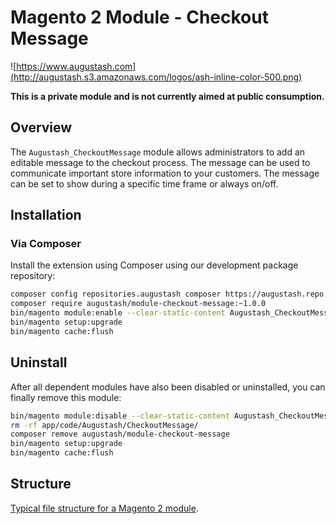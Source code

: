 # Magento 2 Module - Checkout Message

![https://www.augustash.com](http://augustash.s3.amazonaws.com/logos/ash-inline-color-500.png)

**This is a private module and is not currently aimed at public consumption.**

## Overview

The `Augustash_CheckoutMessage` module allows administrators to add an editable message to the checkout process. The message can be used to communicate important store information to your customers. The message can be set to show during a specific time frame or always on/off.

## Installation

### Via Composer

Install the extension using Composer using our development package repository:

```bash
composer config repositories.augustash composer https://augustash.repo.repman.io
composer require augustash/module-checkout-message:~1.0.0
bin/magento module:enable --clear-static-content Augustash_CheckoutMessage
bin/magento setup:upgrade
bin/magento cache:flush
```

## Uninstall

After all dependent modules have also been disabled or uninstalled, you can finally remove this module:

```bash
bin/magento module:disable --clear-static-content Augustash_CheckoutMessage
rm -rf app/code/Augustash/CheckoutMessage/
composer remove augustash/module-checkout-message
bin/magento setup:upgrade
bin/magento cache:flush
```

## Structure

[Typical file structure for a Magento 2 module](https://devdocs.magento.com/guides/v2.4/extension-dev-guide/build/module-file-structure.html).
